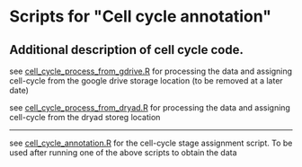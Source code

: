 # Scripts for "Cell cycle annotation"
## Additional description of cell cycle code. 

see [cell_cycle_process_from_gdrive.R](cell_cycle_process_from_gdrive.R) for processing the data and assigning cell-cycle from the google drive storage location (to be removed at a later date)

see [cell_cycle_process_from_dryad.R](cell_cycle_process_from_dryad.R) for processing the data and assigning cell-cycle from the dryad storeg location

----

see [cell_cycle_annotation.R](cell_cycle_annotation.R) for the cell-cycle stage assignment script. To be used after running one of the above scripts to obtain the data

